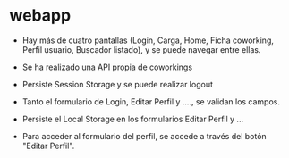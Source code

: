 # webapp
- Hay más de cuatro pantallas (Login, Carga, Home, Ficha coworking, Perfil usuario, Buscador listado), y se puede navegar entre ellas.

- Se ha realizado una API propia de coworkings

- Persiste Session Storage y se puede realizar logout

- Tanto el formulario de Login, Editar Perfil y ...., se validan los campos.

- Persiste el Local Storage en los formularios Editar Perfil y ...

- Para acceder al formulario del perfil, se accede a través del botón "Editar Perfil".
